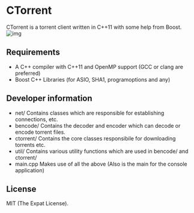 # CTorrent

CTorrent is a torrent client written in C++11 with some help from Boost.
![img](https://i.imgur.com/WcjjLG5.png)

## Requirements

- A C++ compiler with C++11 and OpenMP support (GCC or clang are preferred)
- Boost C++ Libraries (for ASIO, SHA1, programoptions and any)

## Developer information

- net/ Contains classes which are responsible for establishing connections, etc.
- bencode/ Contains the decoder and encoder which can decode or encode torrent files.
- ctorrent/ Contains the core classes responsibile for downloading torrents etc.
- util/ Contains various utility functions which are used in bencode/ and ctorrent/
- main.cpp Makes use of all the above (Also is the main for the console application)

## License

MIT (The Expat License).
